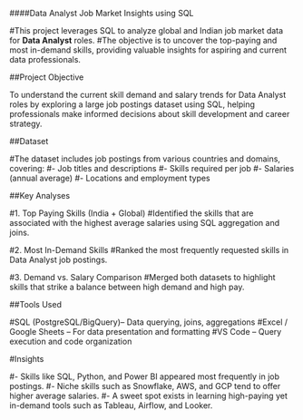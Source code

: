 ####Data Analyst Job Market Insights using SQL

#This project leverages SQL to analyze global and Indian job market data for **Data Analyst** roles. 
#The objective is to uncover the top-paying and most in-demand skills, providing valuable insights for aspiring and current data professionals.

##Project Objective

To understand the current skill demand and salary trends for Data Analyst roles by exploring a large job postings dataset using SQL,
helping professionals make informed decisions about skill development and career strategy.

##Dataset

#The dataset includes job postings from various countries and domains, covering:
#- Job titles and descriptions
#- Skills required per job
#- Salaries (annual average)
#- Locations and employment types

##Key Analyses

#1. Top Paying Skills (India + Global) 
   #Identified the skills that are associated with the highest average salaries using SQL aggregation and joins.

#2. Most In-Demand Skills
   #Ranked the most frequently requested skills in Data Analyst job postings.

#3. Demand vs. Salary Comparison
   #Merged both datasets to highlight skills that strike a balance between high demand and high pay.

##Tools Used

#SQL (PostgreSQL/BigQuery)– Data querying, joins, aggregations
#Excel / Google Sheets – For data presentation and formatting
#VS Code – Query execution and code organization

#Insights

#- Skills like SQL, Python, and Power BI appeared most frequently in job postings.
#- Niche skills such as Snowflake, AWS, and GCP tend to offer higher average salaries.
#- A sweet spot exists in learning high-paying yet in-demand tools such as Tableau, Airflow, and Looker.

